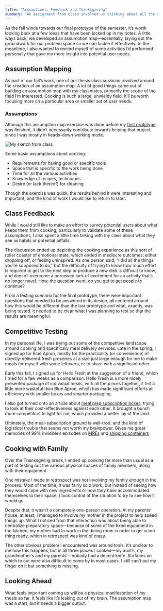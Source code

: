 ```yaml
---
title: "Assumptions, Feedback and Thanksgiving"
summary: "An assignment from class involved us thinking about all the assumptions of our topic area; meanwhile, I also did some in-situ testing over Thanksgiving break."
---
```


As the fall winds towards our final prototype of the semester, it’s worth looking back at a few ideas that have been locked up in my notes. A little ways back, we developed an assumption map—essentially, laying out the groundwork for our problem space so we can tackle it effectively. In the meantime, I also wanted to remind myself of some activities I’d performed personally that gave me more insight into potential user needs.

## Assumption Mapping

As part of our fall’s work, one of our thesis class sessions revolved around the creation of an assumption map. A lot of good things came out of building an assumption map with my classmates, primarily the scope of the field I’m interested. Cooking is such a large, unwieldy field, it’ll be worth focusing more on a particular area or smaller set of user needs.

### Assumptions

Although this assumption map exercise was done before my [first prototype][] was finished, it didn’t necessarily contribute towards helping that project, since I was mostly in heads-down working mode. 

![My sketch from class.](/sva-ixd-thesis/assets/assumption-map.jpg)

[first prototype]: http://nicbarajas.github.io/sva-ixd-thesis/2015/11/15/first-prototype-learnings-results/

Some basic assumptions about cooking:

- Requirements for having good or specific tools
- Space that is specific to the work being done
- Time for all the various activities
- Knowledge of recipes, techniques 
- Desire (or lack thereof) for cleaning

Though the exercise was quick, the results behind it were interesting and important, and the kind of work I would like to return to later.

## Class Feedback

While I would still like to make an effort to survey potential users about what keeps them from cooking, particularly to validate some of these assumptions, I also spent a little time talking with my class about what they see as habits or potential pitfalls.

The discussion ended up depicting the cooking experience as this sort of roller coaster of emotional state, which ended in mediocre outcomes: either dropping off, or feeling uninspired. As one person said, “I did all the things you’re supposed to do,” but the difficulty of trying to know how much effort is required to get to the next step or produce a new dish is difficult to know, and doesn’t overcome a perceived lack of excitement for an activity that’s no longer novel. How, the question went, do you get to get people to continue?

From a testing scenario for the final prototype, there were important questions that needed to be answered in its design, all centered around how this would be different than the last prototype and what, exactly, was being tested. It needed to be clear what I was planning to test so that the results are meaningful.

## Competitive Testing

In my personal life, I was trying out some of the competitive landscape around cooking and specifically meal delivery services. Late in the spring, I signed up for Blue Apron, mostly for the practicality (or convenience) of directly-delivered fresh groceries at a size just large enough for me to make meals for myself with some leftovers, or to share with a significant other.

Early this fall, I signed up for Hello Fresh at the suggestion of a friend, which I tried for a few weeks as a comparison. Hello Fresh is a more nicely presented package of individual meals, with all the pieces together, it felt a little more wasteful than Blue Apron, which has made significant efforts at efficiency with smaller boxes and smarter packaging.

I also got turned onto an article about [meal prep subscription boxes][wisebread], trying to look at their cost-effectiveness against each other. It brought a bunch more competitors to light for me, which provided a better lay of the land.

[wisebread]: http://www.wisebread.com/are-meal-prep-subscription-boxes-worth-it "Are Meal Prep Subscription Boxes Worth It?"

Ultimately, the meal-subscription ground is well-trod, and the kind of logistical trouble that seems not worth my brainpower. Gives me great memories of 99% Invisible’s episodes on [MREs][war-and-pizza] and [shipping containers][reefer-madness]

[war-and-pizza]: http://99percentinvisible.org/episode/war-and-pizza/
[reefer-madness]: http://99percentinvisible.org/episode/reefer-madness/

## Cooking with Family

Over the Thanksgiving break, I ended up cooking far more than usual as a part of testing out the various physical spaces of family members, along with their equipment.

One mistake I made in retrospect was not involving my family enough in the process. Most of the time, it was fairly solo work, but instead of seeing how they would cope with new ingredients or how they have accommodated themselves to their space, I took control of the situation to try to see how it would go.

Despite that, it wasn’t a completely one-person operation. At my parents’ house, at least, I managed to involve my mother in the project to help speed things up. What I noticed from that interaction was about being able to centralize preparatory space—because of some of the fixed equipment in the kitchen, my mother had to work in the dining room in order to get some thing ready, which in retrospect was kind of crazy.

The other obvious problem I encountered was around tools. It’s unclear to me how this happens, but in all three places I cooked—my aunt’s, my grandmother’s and my parents’—nobody had a decent knife. Surfaces on which to cut were also difficult to come by in most cases. I still can’t put my finger on it but something is missing.

## Looking Ahead

What feels important coming up will be a physical manifestation of my thesis so far. It feels like it’s leaking out of my brain. The assumption map was a start, but it needs a bigger output.
